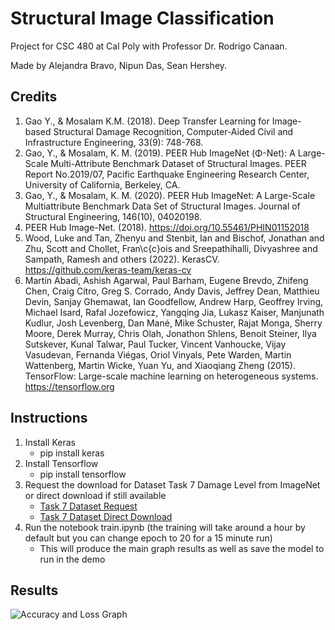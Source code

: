 # Structural Image Classification

Project for CSC 480 at Cal Poly with Professor Dr. Rodrigo Canaan.

Made by Alejandra Bravo, Nipun Das, Sean Hershey.


## Credits
1. Gao Y., & Mosalam K.M. (2018). Deep Transfer Learning for Image-based Structural Damage Recognition, Computer-Aided Civil and Infrastructure Engineering, 33(9): 748-768.
2. Gao, Y., & Mosalam, K. M. (2019). PEER Hub ImageNet (Φ-Net): A Large-Scale Multi-Attribute Benchmark Dataset of Structural Images. PEER Report No.2019/07, Pacific Earthquake Engineering Research Center, University of California, Berkeley, CA.
3. Gao, Y., & Mosalam, K. M. (2020). PEER Hub ImageNet: A Large-Scale Multiattribute Benchmark Data Set of Structural Images. Journal of Structural Engineering, 146(10), 04020198.
4. PEER Hub Image-Net. (2018). https://doi.org/10.55461/PHIN01152018
5. Wood, Luke and Tan, Zhenyu and Stenbit, Ian and Bischof, Jonathan and Zhu, Scott and Chollet, Fran\c{c}ois and Sreepathihalli, Divyashree and Sampath, Ramesh and others (2022). KerasCV. https://github.com/keras-team/keras-cv
6. Martín Abadi, Ashish Agarwal, Paul Barham, Eugene Brevdo, Zhifeng Chen, Craig Citro, Greg S. Corrado, Andy Davis, Jeffrey Dean, Matthieu Devin, Sanjay Ghemawat, Ian Goodfellow,
Andrew Harp, Geoffrey Irving, Michael Isard, Rafal Jozefowicz, Yangqing Jia, Lukasz Kaiser, Manjunath Kudlur, Josh Levenberg, Dan Mané, Mike Schuster, Rajat Monga, Sherry Moore, Derek Murray, Chris Olah, Jonathon Shlens, Benoit Steiner, Ilya Sutskever, Kunal Talwar, Paul Tucker, Vincent Vanhoucke, Vijay Vasudevan, Fernanda Viégas, Oriol Vinyals, Pete Warden, Martin Wattenberg, Martin Wicke, Yuan Yu, and Xiaoqiang Zheng (2015). TensorFlow: Large-scale machine learning on heterogeneous systems. https://tensorflow.org

## Instructions
1. Install Keras
   - pip install keras
2. Install Tensorflow
   - pip install tensorflow
3. Request the download for Dataset Task 7 Damage Level from ImageNet or direct download if still available
   -   [Task 7 Dataset Request](https://apps.peer.berkeley.edu/phi-net/download-backup/)
   -   [Task 7 Dataset Direct Download](https://apps.peer.berkeley.edu/phi-net/?ed=download&guid=sypvzr-ngymwk-qnbftk-vosygf-rvasit--cxbvin-lmxdhg-ukdzwv-xdiszp-hmszbu)
4. Run the notebook train.ipynb (the training will take around a hour by default but you can change epoch to 20 for a 15 minute run)
   - This will produce the main graph results as well as save the model to run in the demo

## Results
![Accuracy and Loss Graph](https://i.imgur.com/aBQYitH.png)